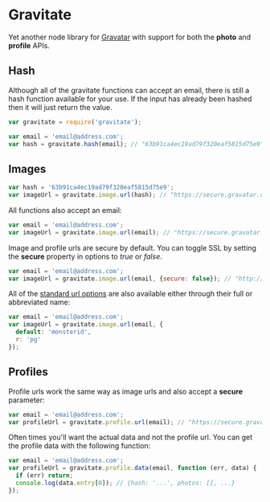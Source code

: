 Gravitate
=========

Yet another node library for [Gravatar](http://en.gravatar.com) with support for both the **photo** and **profile** APIs.

Hash
----

Although all of the gravitate functions can accept an email, there is still a hash function available for your use.
If the input has already been hashed then it will just return the value.

```javascript
var gravitate = require('gravitate');

var email = 'email@address.com';
var hash = gravitate.hash(email); // "63b91ca4ec19ad79f320eaf5815d75e9"
```

Images
------

```javascript
var hash = '63b91ca4ec19ad79f320eaf5815d75e9';
var imageUrl = gravitate.image.url(hash); // "https://secure.gravatar.com/avatar/63b91ca4ec19ad79f320eaf5815d75e9"
```

All functions also accept an email:

```javascript
var email = 'email@address.com';
var imageUrl = gravitate.image.url(email); // "https://secure.gravatar.com/avatar/63b91ca4ec19ad79f320eaf5815d75e9"
```

Image and profile urls are secure by default.
You can toggle SSL by setting the **secure** property in options to *true* or *false*.

```javascript
var email = 'email@address.com';
var imageUrl = gravitate.image.url(email, {secure: false}); // "http://www.gravatar.com/avatar/63b91ca4ec19ad79f320eaf5815d75e9"
```

All of the [standard url options](http://en.gravatar.com/site/implement/images/) are also available either through their full or abbreviated name:

```javascript
var email = 'email@address.com';
var imageUrl = gravitate.image.url(email, {
  default: 'monsterid',
  r: 'pg'
});
```

Profiles
--------

Profile urls work the same way as image urls and also accept a **secure** parameter:

```javascript
var email = 'email@address.com';
var profileUrl = gravitate.profile.url(email); // "https://secure.gravatar.com/63b91ca4ec19ad79f320eaf5815d75e9.json"
```

Often times you'll want the actual data and not the profile url.
You can get the profile data with the following function:

```javascript
var email = 'email@address.com';
var profileUrl = gravitate.profile.data(email, function (err, data) {
  if (err) return;
  console.log(data.entry[0]); // {hash: '...', photos: [], ...}
});
```